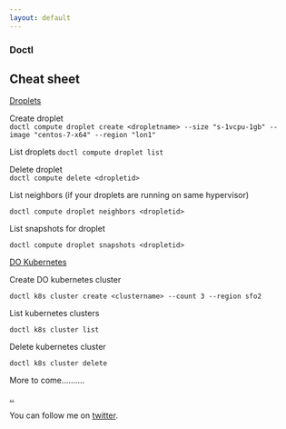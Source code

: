 ```yaml
---
layout: default
---
```


### Doctl

## Cheat sheet

[Droplets](https://www.digitalocean.com/products/droplets/)

Create droplet  
``` doctl compute droplet create <dropletname> --size "s-1vcpu-1gb" --image "centos-7-x64" --region "lon1" ```

List droplets
``` doctl compute droplet list ```

Delete droplet  
``` doctl compute delete <dropletid> ```

List neighbors (if your droplets are running on same hypervisor)  

``` doctl compute droplet neighbors <dropletid> ```

List snapshots for droplet  

``` doctl compute droplet snapshots <dropletid> ```

[DO Kubernetes](https://www.digitalocean.com/products/kubernetes/)

Create DO kubernetes cluster  

``` doctl k8s cluster create <clustername> --count 3 --region sfo2 ```

List kubernetes clusters  

``` doctl k8s cluster list ```

Delete kubernetes cluster  

``` doctl k8s cluster delete ```

More to come..........


[..](../)

You can follow me on [twitter](https://twitter.com/AlexisReyesJR).
